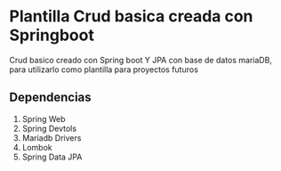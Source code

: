 # Plantilla Crud basica creada con Springboot

Crud basico creado con Spring boot Y JPA con base de datos mariaDB, para utilizarlo como plantilla para proyectos futuros

## Dependencias

 1. Spring Web
 2. Spring Devtols
 3. Mariadb Drivers
 4. Lombok
 5. Spring Data JPA
